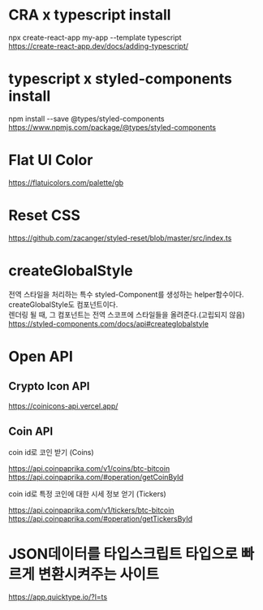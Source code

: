 # CRA x typescript install

npx create-react-app my-app --template typescript <br />
https://create-react-app.dev/docs/adding-typescript/

# typescript x styled-components install

npm install --save @types/styled-components <br />
https://www.npmjs.com/package/@types/styled-components

# Flat UI Color

https://flatuicolors.com/palette/gb

# Reset CSS

https://github.com/zacanger/styled-reset/blob/master/src/index.ts

# createGlobalStyle

전역 스타일을 처리하는 특수 styled-Component를 생성하는 helper함수이다.<br />
createGlobalStyle도 컴포넌트이다.<br />
렌더링 될 때, 그 컴포넌트는 전역 스코프에 스타일들을 올려준다.(고립되지 않음) <br />
https://styled-components.com/docs/api#createglobalstyle

# Open API

## Crypto Icon API

https://coinicons-api.vercel.app/

## Coin API

coin id로 코인 받기 (Coins)

https://api.coinpaprika.com/v1/coins/btc-bitcoin <br />
https://api.coinpaprika.com/#operation/getCoinById

coin id로 특정 코인에 대한 시세 정보 얻기 (Tickers)

https://api.coinpaprika.com/v1/tickers/btc-bitcoin <br />
https://api.coinpaprika.com/#operation/getTickersById

# JSON데이터를 타입스크립트 타입으로 빠르게 변환시켜주는 사이트<br />

https://app.quicktype.io/?l=ts
